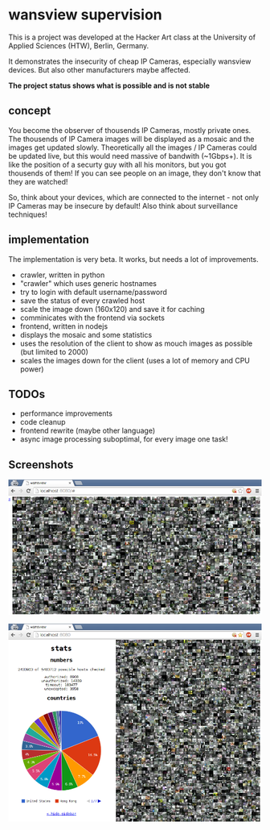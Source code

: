 # wansview supervision

This is a project was developed at the Hacker Art class at the University of Applied Sciences (HTW), Berlin, Germany.

It demonstrates the insecurity of cheap IP Cameras, especially wansview devices. But also other manufacturers maybe affected.

**The project status shows what is possible and is not stable**

## concept

You become the observer of thousends IP Cameras, mostly private ones. The thousends of IP Camera images will be displayed as a mosaic and the images get updated slowly. Theoretically all the images / IP Cameras could be updated live, but this would need massive of bandwith (~1Gbps+). It is like the position of a securty guy with all his monitors, but you got thousends of them! If you can see people on an image, they don't know that they are watched! 

So, think about your devices, which are connected to the internet - not only IP Cameras may be insecure by default! Also think about surveillance techniques!

## implementation

The implementation is very beta. It works, but needs a lot of improvements.

* crawler, written in python
 * "crawler" which uses generic hostnames
 * try to login with default username/password
 * save the status of every crawled host
 * scale the image down (160x120) and save it for caching
 * comminicates with the frontend via sockets
* frontend, written in nodejs
 * displays the mosaic and some statistics
 * uses the resolution of the client to show as mouch images as possible (but limited to 2000)
 * scales the images down for the client (uses a lot of memory and CPU power)

## TODOs

* performance improvements
* code cleanup
* frontend rewrite (maybe other language)
* async image processing suboptimal, for every image one task!

## Screenshots

![screenshot without stats](/screenshots/screenshot_nostats_low.png)

![screenshot with stats](/screenshots/screenshot_stats_low.png)
